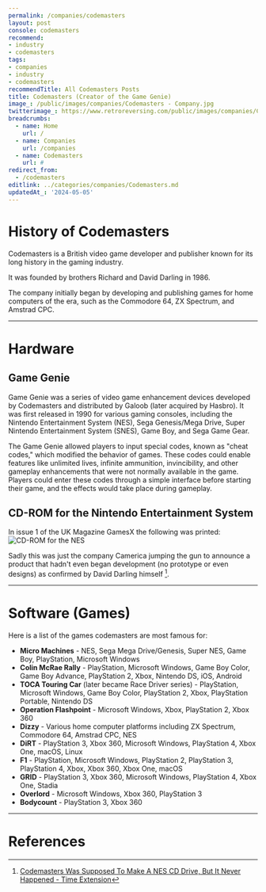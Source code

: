 ```yaml
---
permalink: /companies/codemasters
layout: post
console: codemasters
recommend: 
- industry
- codemasters
tags:
- companies
- industry
- codemasters
recommendTitle: All Codemasters Posts
title: Codemasters (Creator of the Game Genie)
image_: /public/images/companies/Codemasters - Company.jpg
twitterimage_: https://www.retroreversing.com/public/images/companies/Codemasters - Company.jpg
breadcrumbs:
  - name: Home
    url: /
  - name: Companies
    url: /companies
  - name: Codemasters
    url: #
redirect_from:
  - /codemasters
editlink: ../categories/companies/Codemasters.md
updatedAt_: '2024-05-05'
---
```


# History of Codemasters
Codemasters is a British video game developer and publisher known for its long history in the gaming industry.

It was founded by brothers Richard and David Darling in 1986. 

The company initially began by developing and publishing games for home computers of the era, such as the Commodore 64, ZX Spectrum, and Amstrad CPC.


---
# Hardware

## Game Genie

Game Genie was a series of video game enhancement devices developed by Codemasters and distributed by Galoob (later acquired by Hasbro). It was first released in 1990 for various gaming consoles, including the Nintendo Entertainment System (NES), Sega Genesis/Mega Drive, Super Nintendo Entertainment System (SNES), Game Boy, and Sega Game Gear.

The Game Genie allowed players to input special codes, known as "cheat codes," which modified the behavior of games. These codes could enable features like unlimited lives, infinite ammunition, invincibility, and other gameplay enhancements that were not normally available in the game. Players could enter these codes through a simple interface before starting their game, and the effects would take place during gameplay.

## CD-ROM for the Nintendo Entertainment System
In issue 1 of the UK Magazine GamesX the following was printed:
![CD-ROM for the NES](https://github.com/RetroReversing/retroReversing/assets/40120498/081b44bd-d708-4653-ace4-33bedb106335)

Sadly this was just the company Camerica jumping the gun to announce a product that hadn't even began development (no prototype or even designs) as confirmed by David Darling himself [^1].

---
# Software (Games)

Here is a list of the games codemasters are most famous for:
* **Micro Machines** - NES, Sega Mega Drive/Genesis, Super NES, Game Boy, PlayStation, Microsoft Windows  
* **Colin McRae Rally** - PlayStation, Microsoft Windows, Game Boy Color, Game Boy Advance, PlayStation 2, Xbox, Nintendo DS, iOS, Android  
* **TOCA Touring Car** (later became Race Driver series) - PlayStation, Microsoft Windows, Game Boy Color, PlayStation 2, Xbox, PlayStation Portable, Nintendo DS  
* **Operation Flashpoint** - Microsoft Windows, Xbox, PlayStation 2, Xbox 360  
* **Dizzy** - Various home computer platforms including ZX Spectrum, Commodore 64, Amstrad CPC, NES  
* **DiRT** - PlayStation 3, Xbox 360, Microsoft Windows, PlayStation 4, Xbox One, macOS, Linux  
* **F1** - PlayStation, Microsoft Windows, PlayStation 2, PlayStation 3, PlayStation 4, Xbox, Xbox 360, Xbox One, macOS  
* **GRID** - PlayStation 3, Xbox 360, Microsoft Windows, PlayStation 4, Xbox One, Stadia  
* **Overlord** - Microsoft Windows, Xbox 360, PlayStation 3  
* **Bodycount** - PlayStation 3, Xbox 360  

---
# References
[^1]: [Codemasters Was Supposed To Make A NES CD Drive, But It Never Happened - Time Extension](https://www.timeextension.com/news/2023/08/codemasters-was-supposed-to-make-a-nes-cd-drive-but-it-never-happened)
